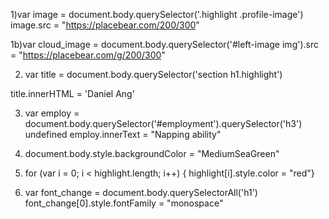 1)var image = document.body.querySelector('.highlight .profile-image')
image.src = "https://placebear.com/200/300"

1b)var cloud_image = document.body.querySelector('#left-image img').src = "https://placebear.com/g/200/300"


2) var title = document.body.querySelector('section h1.highlight')

title.innerHTML = 'Daniel Ang'

3) var employ = document.body.querySelector('#employment').querySelector('h3')
undefined
employ.innerText = "Napping ability"

4) document.body.style.backgroundColor = "MediumSeaGreen"

5) for (var i = 0; i < highlight.length; i++) { highlight[i].style.color = "red"}

6) var font_change = document.body.querySelectorAll('h1')
font_change[0].style.fontFamily = "monospace"

